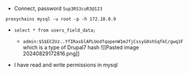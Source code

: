 - Connect, password `Sup3RS3cuR3@123`
```
proxychains mysql -u root -p -h 172.18.0.9
```
- `select * from users_field_data;`
	- `admin:$S$EC2Uz..YfIRasblAPLUodfqopenW1mJfjCssyG0shSqfkC/gwq1F` which is a type of Drupal7 hash
![[Pasted image 20240829172816.png]]

- I have read and write permissions in mysql